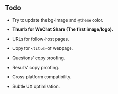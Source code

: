 ## Todo

- Try to update the bg-image and `@theme` color.
- **Thumb for WeChat Share (The first image/logo).**
- URLs for follow-host pages.

- Copy for `<title>` of webpage.
- Questions' copy proofing.
- Results' copy proofing.

- Cross-platform compatibility.
- Subtle UX optimization. 